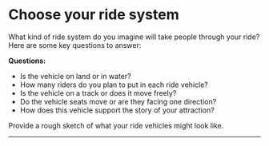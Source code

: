 # Choose your ride system

What kind of ride system do you imagine will take people through your ride? Here are some key questions to answer:

**Questions:**

* Is the vehicle on land or in water?
* How many riders do you plan to put in each ride vehicle?
* Is the vehicle on a track or does it move freely?
* Do the vehicle seats move or are they facing one direction?
* How does this vehicle support the story of your attraction?


Provide a rough sketch of what your ride vehicles might look like.

---

